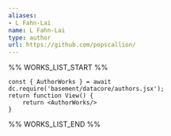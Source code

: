 ```yaml
---
aliases:
- L Fahn-Lai
name: L Fahn-Lai
type: author
url: https://github.com/popscallion/
---
```



%% WORKS_LIST_START %%

```datacorejsx
const { AuthorWorks } = await dc.require('basement/datacore/authors.jsx');
return function View() {
    return <AuthorWorks/>
}
```
%% WORKS_LIST_END %%